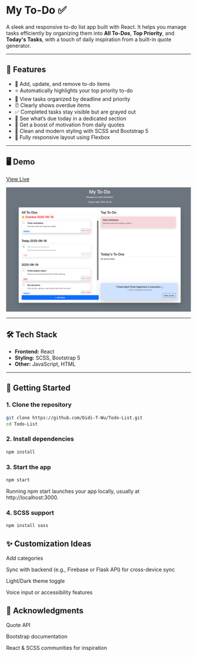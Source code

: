 # My To-Do ✅

A sleek and responsive to-do list app built with React.
It helps you manage tasks efficiently by organizing them into **All To-Dos**, **Top Priority**, and **Today's Tasks**, with a touch of daily inspiration from a built-in quote generator.

---

## 🌟 Features

- 📝 Add, update, and remove to-do items
- ⭐ Automatically highlights your top priority to-do
- 📅 View tasks organized by deadline and priority
- ⏰ Clearly shows overdue items
- ✅ Completed tasks stay visible but are grayed out
- 📆 See what’s due today in a dedicated section
- 💬 Get a boost of motivation from daily quotes
- 💅 Clean and modern styling with SCSS and Bootstrap 5
- 📱 Fully responsive layout using Flexbox

---

## 🖥️ Demo

[View Live](https://velvety-monstera-1cccd9.netlify.app)

![App Screenshot](https://github.com/Didi-T-Wu/Todo-List/blob/main/public/screenshots/todo-app.png)

---

## 🛠️ Tech Stack

- **Frontend:** React
- **Styling:** SCSS, Bootstrap 5
- **Other:** JavaScript, HTML

---

## 🚀 Getting Started

### 1. Clone the repository

```bash
git clone https://github.com/Didi-T-Wu/Todo-List.git
cd Todo-List
```

### 2. Install dependencies

```bash
npm install
```

### 3. Start the app

```bash
npm start
```

Running npm start launches your app locally, usually at http://localhost:3000.

### 4. SCSS support

```bash
npm install sass
```

## ✨ Customization Ideas
Add categories

Sync with backend (e.g., Firebase or Flask API) for cross-device sync

Light/Dark theme toggle

Voice input or accessibility features


## 🙌 Acknowledgments
Quote API

Bootstrap documentation

React & SCSS communities for inspiration